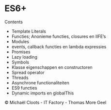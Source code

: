 # ES6+

Contents

- Template Literals
- Functies; Anonieme functies, closures en IIFE’s
- Modules
- events, callback functies en lambda expressies
- Promises
- Lazy loading
- Symbols
- Klasse eigenschappen en constructoren
- Spread operator
- Threads
- Asynchrone functionaliteiten
- ES9 functies
- Dynamic imports en globalThis

&copy; Michaël Cloots - IT Factory - Thomas More Geel

